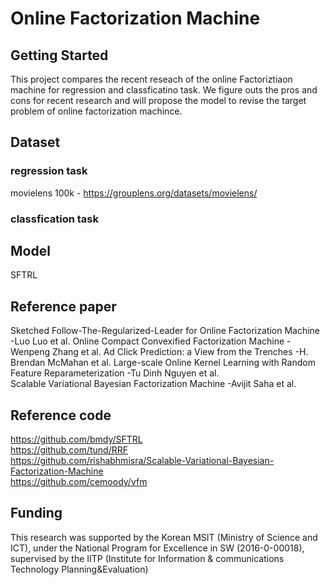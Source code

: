 # Online Factorization Machine

## Getting Started

This project compares the recent reseach of the online Factoriztiaon machine for regression and classficatino task. We figure outs the pros and cons for recent research and will propose the model to revise the target problem of online factorization machince.

## Dataset

### regression task <br/>
movielens 100k - https://grouplens.org/datasets/movielens/
    
### classfication task <br/>
    
   

## Model

SFTRL
    
## Reference paper

Sketched Follow-The-Regularized-Leader for Online Factorization Machine -Luo Luo et al.
Online Compact Convexified Factorization Machine -Wenpeng Zhang et al.
Ad Click Prediction: a View from the Trenches -H. Brendan McMahan et al.
Large-scale Online Kernel Learning with Random Feature Reparameterization -Tu Dinh Nguyen et al.
<br/>
Scalable Variational Bayesian Factorization Machine -Avijit Saha et al.

## Reference code

https://github.com/bmdy/SFTRL <br/>
https://github.com/tund/RRF <br/>
https://github.com/rishabhmisra/Scalable-Variational-Bayesian-Factorization-Machine <br/>
https://github.com/cemoody/vfm <br/>

## Funding

This research was supported by the Korean MSIT (Ministry of Science and ICT), under the National Program for Excellence in SW (2016-0-00018), supervised by the IITP (Institute for Information & communications Technology Planning&Evaluation)

